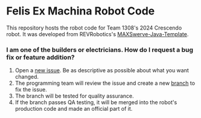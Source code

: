 # Felis Ex Machina Robot Code

This repository hosts the robot code for Team 1308's 2024 Crescendo robot. It was developed from REVRobotics's [MAXSwerve-Java-Template](https://github.com/REVrobotics/MAXSwerve-Java-Template).

### I am one of the builders or electricians. How do I request a bug fix or feature addition?

1. Open a [new issue](https://github.com/Agent-AA/Felix-Ex-Machina3/issues/new). Be as descriptive as possible about what you want changed.
2. The programming team will review the issue and create a new [branch](https://www.atlassian.com/git/tutorials/using-branches) to fix the issue.
3. The branch will be tested for quality assurance.
4. If the branch passes QA testing, it will be merged into the robot's production code and made an official part of it.
